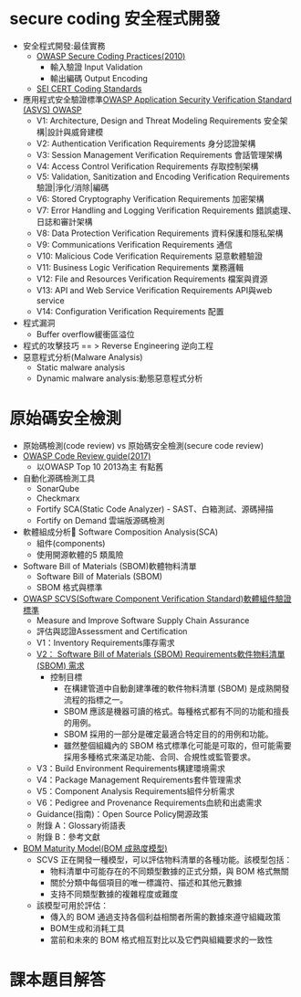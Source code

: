 

# secure coding 安全程式開發 
- 安全程式開發:最佳實務
  - [OWASP Secure Coding Practices(2010)](https://www.owasp.org/index.php/OWASP_Secure_Coding_Practices_-_Quick_Reference_Guide)
    - 輸入驗證 Input Validation
    - 輸出編碼 Output Encoding
  - [SEI CERT Coding Standards](https://wiki.sei.cmu.edu/confluence/display/seccode)
- 應用程式安全驗證標準[OWASP Application Security Verification Standard (ASVS) OWASP ](https://www.owasp.org/index.php/Category:OWASP_Application_Security_Verification_Standard_Project)
  - V1: Architecture, Design and Threat Modeling Requirements  安全架構|設計與威脅建模
  - V2: Authentication Verification Requirements  身分認證架構
  - V3: Session Management Verification Requirements  會話管理架構
  - V4: Access Control Verification Requirements   存取控制架構
  - V5: Validation, Sanitization and Encoding Verification Requirements  驗證|淨化/消除|編碼
  - V6: Stored Cryptography Verification Requirements  加密架構
  - V7: Error Handling and Logging Verification Requirements 錯誤處理、日誌和審計架構
  - V8: Data Protection Verification Requirements  資料保護和隱私架構
  - V9: Communications Verification Requirements  通信
  - V10: Malicious Code Verification Requirements  惡意軟體驗證
  - V11: Business Logic Verification Requirements   業務邏輯
  - V12: File and Resources Verification Requirements   檔案與資源
  - V13: API and Web Service Verification Requirements  API與web service
  - V14: Configuration Verification Requirements 配置
- 程式漏洞
  - Buffer overflow緩衝區溢位
- 程式的攻擊技巧 == > Reverse Engineering 逆向工程
- 惡意程式分析(Malware Analysis)
  - Static malware analysis
  - Dynamic malware analysis:動態惡意程式分析
# 原始碼安全檢測
- 原始碼檢測(code review) vs 原始碼安全檢測(secure code review)
- [OWASP Code Review guide(2017)](https://owasp.org/www-pdf-archive/OWASP_Code_Review_Guide_v2.pdf)
  - 以OWASP Top 10 2013為主 有點舊 
- 自動化源碼檢測工具
  - SonarQube
  - Checkmarx
  - Fortify SCA(Static Code Analyzer) - SAST、白箱測試、源碼掃描
  - Fortify on Demand 雲端版源碼檢測
- 軟體組成分析 Software Composition Analysis(SCA)
  - 組件(components)
  - 使用開源軟體的5 類風險
- Software Bill of Materials (SBOM)軟體物料清單
  - Software Bill of Materials (SBOM)
  - SBOM 格式與標準
- [OWASP SCVS(Software Component Verification Standard)軟體組件驗證標準](https://scvs.owasp.org/scvs/)
  - Measure and Improve Software Supply Chain Assurance
  - 評估與認證Assessment and Certification
  - V1：Inventory Requirements庫存需求
  - [V2： Software Bill of Materials (SBOM) Requirements軟件物料清單 (SBOM) 需求](https://scvs.owasp.org/scvs/v2-software-bill-of-materials/)
    - 控制目標
      - 在構建管道中自動創建準確的軟件物料清單 (SBOM) 是成熟開發流程的指標之一。
      - SBOM 應該是機器可讀的格式。每種格式都有不同的功能和擅長的用例。
      - SBOM 採用的一部分是確定最適合特定目的的用例和功能。
      - 雖然整個組織內的 SBOM 格式標準化可能是可取的，但可能需要採用多種格式來滿足功能、合同、合規性或監管要求。
  - V3：Build Environment Requirements構建環境需求
  - V4：Package Management Requirements套件管理需求
  - V5：Component Analysis Requirements組件分析需求
  - V6：Pedigree and Provenance Requirements血統和出處需求
  - Guidance(指南)：Open Source Policy開源政策
  - 附錄 A：Glossary術語表
  - 附錄 B：參考文獻
- [BOM Maturity Model(BOM 成熟度模型)](https://scvs.owasp.org/bom-maturity-model/)
  - SCVS 正在開發一種模型，可以評估物料清單的各種功能。該模型包括：
    - 物料清單中可能存在的不同類型數據的正式分類，與 BOM 格式無關
    - 關於分類中每個項目的唯一標識符、描述和其他元數據
    - 支持不同類型數據的複雜程度或難度
  - 該模型可用於評估：
    - 傳入的 BOM 通過支持各個利益相關者所需的數據來遵守組織政策
    - BOM生成和消耗工具
    - 當前和未來的 BOM 格式相互對比以及它們與組織要求的一致性 

# 課本題目解答
 


 



